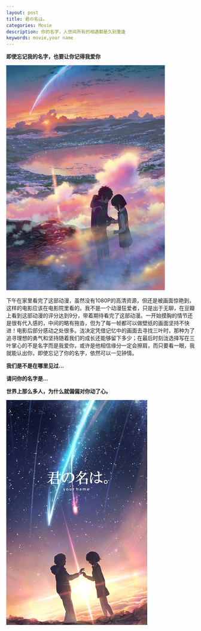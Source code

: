 ```yaml
---
layout: post
title: 君の名は。
categories: Movie
description: 你的名字，人世间所有的相遇都是久别重逢
keywords: movie,your name
---
```


**即使忘记我的名字，也要让你记得我爱你**

![movie-your-name-1](/images/posts/movie/your-name-1.png)

下午在家里看完了这部动漫，虽然没有1080P的高清资源，但还是被画面惊艳到，这样的电影应该在电影院里看的。我不是一个动漫狂爱者，只是出于无聊，在豆瓣上看到这部动漫的评分达到9分，带着期待看完了这部动漫。一开始摸胸的情节还是很有代入感的，中间的略有拖沓，但为了每一帧都可以做壁纸的画面坚持不快进！电影后部分感动之处很多。泷决定凭借记忆中的画面去寻找三叶时，那种为了追寻理想的勇气和坚持随着我们的成长还能够留下多少；在最后时刻泷选择写在三叶掌心的不是名字而是我爱你，或许是他相信缘分一定会擦肩，而只要看一眼，我就能认出你，即使忘记了你的名字，依然可以一见钟情。

**我们是不是在哪里见过...**

**请问你的名字是...**

**世界上那么多人，为什么就偏偏对你动了心。**

![movie-your-name-3](/images/posts/movie/your-name-3.png)